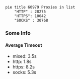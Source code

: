 
```mermaid
pie title 60979 Proxies in list
    "HTTP" : 28275
    "HTTPS": 10042
    "SOCKS" : 30768
```

### Some Info
#### Average Timeout

- mixed: 3.5s
- http: 1.8s
- https: 8.2s
- socks: 5.3s
